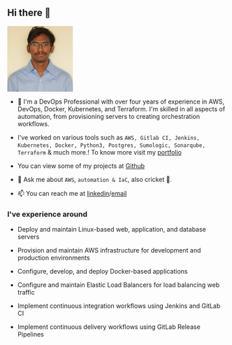 
## Hi there 👋
<img align="middle" src="docs/prashanna.jpg"  width="150" height="150">

- 🔭 I'm a DevOps Professional with over four years of experience in AWS, DevOps, Docker, Kubernetes, and Terraform. I'm skilled in all aspects of automation, from provisioning servers to creating orchestration workflows.

- I've worked on various tools such as `AWS, Gitlab CI, Jenkins, Kubernetes, Docker, Python3, Postgres, Sumologic, Sonarqube, Terraform` & much more.! To know more visit my [portfolio](https://prashanna.info/)

-  You can view some of my projects at [Github](https://github.com/Prashanna313?tab=repositories)

- 💬 Ask me about `AWS`, `automation & IaC`, also cricket :cricket_game:.
- 📫 You can reach me at [linkedin](https://www.linkedin.com/in/prashanna313/)/[email](prashanna313@gmail.com)

### I've experience around

- Deploy and maintain Linux-based web, application, and database servers

- Provision and maintain AWS infrastructure for development and production environments

- Configure, develop, and deploy Docker-based applications

- Configure and maintain Elastic Load Balancers for load balancing web traffic

- Implement continuous integration workflows using Jenkins and GitLab CI

- Implement continuous delivery workflows using GitLab Release Pipelines
